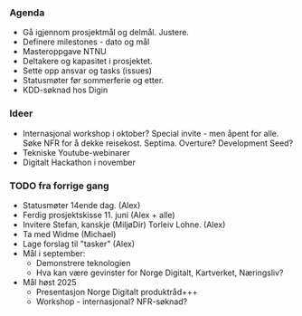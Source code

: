 ### Agenda
* Gå igjennom prosjektmål og delmål. Justere. 
* Definere milestones - dato og mål
* Masteroppgave NTNU
* Deltakere og kapasitet i prosjektet. 
* Sette opp ansvar og tasks (issues)
* Statusmøter før sommerferie og etter.
* KDD-søknad hos Digin

### Ideer
* Internasjonal workshop i oktober? Special invite - men åpent for alle. Søke NFR for å dekke reisekost. Septima. Overture? Development Seed?
* Tekniske Youtube-webinarer
* Digitalt Hackathon i november

### TODO fra forrige gang

* Statusmøter 14ende dag. (Alex)
* Ferdig prosjektskisse 11. juni (Alex + alle)
* Invitere Stefan, kanskje (MiljøDir) Torleiv Lohne. (Alex)
* Ta med Widme (Michael)
* Lage forslag til "tasker" (Alex)
* Mål i september:
    * Demonstrere teknologien
    * Hva kan være gevinster for Norge Digitalt, Kartverket, Næringsliv?
* Mål høst 2025
    * Presentasjon Norge Digitalt produktråd+++
    * Workshop - internasjonal? NFR-søknad?
